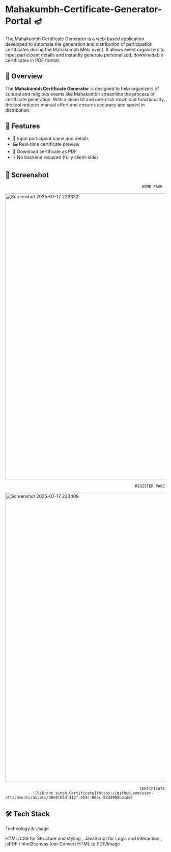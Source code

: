 # Mahakumbh-Certificate-Generator-Portal 🪔
The Mahakumbh Certificate Generator is a web-based application developed to automate the generation and distribution of participation certificates during the Mahakumbh Mela event. It allows event organizers to input participant details and instantly generate personalized, downloadable certificates in PDF format. 

## 🌟 Overview
The **Mahakumbh Certificate Generator** is designed to help organizers of cultural and religious events like Mahakumbh streamline the process of certificate generation. With a clean UI and one-click download functionality, the tool reduces manual effort and ensures accuracy and speed in distribution.

## 🎯 Features

- 🎫 Input participant name and details
- 🖼️ Real-time certificate preview
- 📄 Download certificate as PDF
- ⚡ No backend required (fully client-side)

## 📸 Screenshot

                                                                HOME PAGE
<img width="1872" height="901" alt="Screenshot 2025-07-17 233332" src="https://github.com/user-attachments/assets/9cf661b1-47a1-46eb-83b1-b60abc799bb3" />



                                                             REGISTER PAGE
<img width="1886" height="910" alt="Screenshot 2025-07-17 233409" src="https://github.com/user-attachments/assets/6ca23a71-7866-4fb9-b6dc-23565ecffd4f" />



                                                               CERTIFICATE
                ![Vikrant singh_Certificate](https://github.com/user-attachments/assets/38e0f62d-112f-452c-80ac-883d909bb1d0)



## 🛠️ Tech Stack

 Technology & Usage 

 HTML/CSS   for Structure and styling ,
 JavaScript for Logic and interaction , 
 jsPDF / html2canvas foor Convert HTML to PDF/Image .
